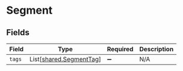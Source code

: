 # Segment


## Fields

| Field                                                        | Type                                                         | Required                                                     | Description                                                  |
| ------------------------------------------------------------ | ------------------------------------------------------------ | ------------------------------------------------------------ | ------------------------------------------------------------ |
| `tags`                                                       | List[[shared.SegmentTag](../../models/shared/segmenttag.md)] | :heavy_minus_sign:                                           | N/A                                                          |